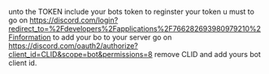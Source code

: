 unto the TOKEN include your bots token 
to reginster your token u must to go on https://discord.com/login?redirect_to=%2Fdevelopers%2Fapplications%2F766282693980979210%2Finformation
to add your bo to your server go on https://discord.com/oauth2/authorize?client_id=CLID&scope=bot&permissions=8 remove CLID and add yours bot client id.

